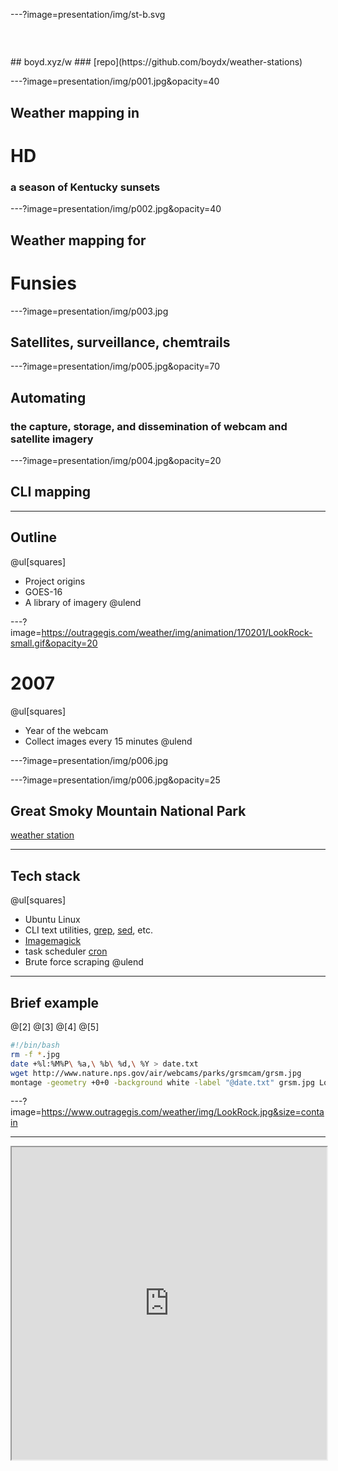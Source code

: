 ---?image=presentation/img/st-b.svg
<h3 style="color:rgba(255,255,255,0.2)">Presentation @</h3>
## boyd.xyz/w
### [repo](https://github.com/boydx/weather-stations)

---?image=presentation/img/p001.jpg&opacity=40
## Weather mapping in 
# HD
### a season of Kentucky sunsets

---?image=presentation/img/p002.jpg&opacity=40
## Weather mapping for
# Funsies

---?image=presentation/img/p003.jpg
## Satellites, surveillance, chemtrails


---?image=presentation/img/p005.jpg&opacity=70
## Automating 
### the capture, storage, and dissemination of webcam and satellite imagery

---?image=presentation/img/p004.jpg&opacity=20
## CLI mapping 

---
## Outline
@ul[squares]
* Project origins
* GOES-16
* A library of imagery
@ulend

---?image=https://outragegis.com/weather/img/animation/170201/LookRock-small.gif&opacity=20
# 2007
@ul[squares]
* Year of the webcam
* Collect images every 15 minutes
@ulend

---?image=presentation/img/p006.jpg

---?image=presentation/img/p006.jpg&opacity=25
## Great Smoky Mountain National Park
[weather station](https://www.outragegis.com/weather/grsm/)

---
## Tech stack
@ul[squares]
* Ubuntu Linux
* CLI text utilities, [grep](https://www.pcre.org/original/doc/html/pcregrep.html), [sed](https://www.gnu.org/software/sed/manual/sed.html), etc.
* [Imagemagick](https://www.imagemagick.org/)
* task scheduler [cron](https://en.wikipedia.org/wiki/Cron)
* Brute force scraping
@ulend

---
## Brief example
@[2]
@[3]
@[4]
@[5]
```bash
#!/bin/bash
rm -f *.jpg 
date +%l:%M%P\ %a,\ %b\ %d,\ %Y > date.txt
wget http://www.nature.nps.gov/air/webcams/parks/grsmcam/grsm.jpg
montage -geometry +0+0 -background white -label "@date.txt" grsm.jpg LookRock.jpg
```

---?image=https://www.outragegis.com/weather/img/LookRock.jpg&size=contain

---
<iframe width="100%" height="500px" src="https://www.outragegis.com/weather/img/animation/yesterday"><iframe>


---
## Make yesterday
@[2]
@[3]
@[4]
@[5]
@[6-7]
```bash
#!/bin/bash
cd yesterday
x=$(ls -1t) #list one file per line sort by newest first
convert -delay 50 $x -loop 0 LookRock.gif
date +%0y%m%d > ../date
mkdir ../$(cat date)
cp -rf ../yesterday/ ../$(cat date)/
```


---?image=presentation/img/p007.jpg&size=contain

---?image=presentation/img/p007.jpg&size=contain&opacity=25
## Archive
@ul[squares]
* Keep three years online
* One year approximately 8 GB
* [yesterday's archived](https://www.outragegis.com/weather/img/animation/)
@ulend


---
## Problems?
@ul[squares]
* HTML scraping is an alley fight 
* Need a new satellite
@ulend

---
```bash
#Brute force! 
pcregrep -M -A 90 "<style>" Sevier2.txt | sed 's_<html><head>__g' | sed 's_font-family: Arial !important;__g' | sed 's_<img src="/images/wtf/12.gif" border=0 height=35 width=30 alt=Print>__g' | sed 's_<img src="_<img src="http://forecast.weather.gov/_g' | sed 's_<a href="showsigwx_<a href="http://forecast.weather.gov/showsigwx_g' | sed 's_table width="800"_table width="100%"_g' | sed 's_<hr><br>__g' | sed 's_<br><br><br><br><br>_<br>_g' > SevierForecast2.txt
```

---?image=https://www.outragegis.com/weather/img/cuga-vis.jpg

---?image=https://www.outragegis.com/weather/img/cuga-vis.jpg&opacity=25
## Not detailed enough
### We expect more from our data.


---
## Example folder structure

---?image=images/03/a001.png

---
## Undo?
* Can undo almost anything
* "Revert This Commit" is for single undo in GitHub
* More complex undo need to use Git command line
* [Cheat sheet](https://blog.github.com/2015-06-08-how-to-undo-almost-anything-with-git/)


---
## Use your student resources
@ul[squares]
* Microsoft or Google cloud storage
* Sync large files remotely
* Access via your LinkBlue account
@ulend

---?image=images/03/a002.png

---
## Download ArcGIS Pro
* For installation on personal computer
* Use this [OneDrive shared link](https://luky-my.sharepoint.com/:u:/g/personal/blshea1_uky_edu/EXZc5GPN41ZIrqjiSlO3AjEBJo3Z7ybHSc1qWDqkrySpVw?e=yHASu6)
* On MacOS? [Get Parallels](https://www.parallels.com/products/desktop/trial/)

---
## UKy ArcGIS Online
* UKy has Organization account
* URL: [UKY-EDU.maps.arcgis.com](https://UKY-EDU.maps.arcgis.com)
* Login with credentials created after invite

---?image=images/03/a003.png
<h2 style="color:#eee;text-shadow: 2px 2px 4px #000;">Our Portal</h2>

---
## Setup project in root GIS folder
* [Download and unzip lesson/lab data](https://luky-my.sharepoint.com/:u:/g/personal/blshea1_uky_edu/EZ_A1MZ5tqJKm7E_RFvE3hEByn0LEJN7aIc1VJ0ByrDQ0g?e=I4a3uF)
* Put geodatabase in *data* folder

---
## Let's get started!
* Launch ArcGIS Pro
* [Tutorials](http://pro.arcgis.com/en/pro-app/get-started/pro-quickstart-tutorials.htm)
* Tour drive around GUI



---?image=images/03/a004.png
<h2 style="color:#eee;text-shadow: 2px 2px 4px #000;">Global settings</h2>

---?image=images/02/01.jpg
<h2 style="color:#eee;text-shadow: 2px 2px 4px #000;">Insert > New Local Scene</h2>

---?image=images/02/02.jpg
<h2 style="color:#eee;text-shadow: 2px 2px 4px #000;">Add Elevation Source</h2>

---
## Add all layers
* Explore how to symbolize layers
* Reorder them in the **Contents** pane
* Flex your GIS muscle memory!

---
## Start coding
* Getting scrappy with Python!
* Watch [second lesson videos](https://www.py4e.com/lessons/intro) in *Python for Everybody*


---
## Python 
@ul[squares]
* Modular programming
* functions >> modules >> packages
    * for: simplicity, maintainability, reusability, addressing
* An open-source quilt of contributions
@ulend

---?image=https://www.metmuseum.org/toah/images/hb/hb_1996.4.jpg

---
## Managing your environment
@ul[squares]
* A development environment is a constellation of packages
* Most depend on a distinct version of other packages
* Chain of dependencies must not be broken!
* Create virtual environments
@ulend

---
## Dependency Hell
[Yep, there's a term for it](https://en.wikipedia.org/wiki/Dependency_hell)    


---
Here's what it looks like
![Dependencies for Gentoo Linux](https://cgatoxford.files.wordpress.com/2017/05/gentoo-deps.jpg)
[link](https://cgatoxford.wordpress.com/2017/05/12/the-dependency-hell-in-software-development/)

---
## Python in ArcGIS Pro
@ul[squares]
* Built-in Package Management
* Development in Windows OS only
* Make clone of default read-only environment
@ulend


---
## Python in VS Code
@ul[squares]
* Use Anaconda or ArcGIS Pro
* Create *.py* files to execute in terminal
* Develop on most operating systems
* Create first program: "Geography, Y'all!"
@ulend

---
## Development in ArcGIS Pro
@ul[squares]
* Jupyter Notebook creates *.ipynb* files
* Run cells of code rather than the entire script
* Cells can be Python or Markdown
@ulend

---
## Setting up geoprocessing 
@ul[squares]
* ArcPy is the Python package that ships with ArcGIS Pro
* Very well documented
* Typically other properties are set to customize your workflow
@ulend

---
# ArcPy

---
```python
# get the ArcGIS tools!
import arcpy # case-sensitive!
```

---
```python
# set environment properties
arcpy.env.workspace = r"Z:\BoydsGIS\data\rrg_build.gdb"
arcpy.env.overwriteOutput = True
# use dot notation to address functions, properties, etc.
```

---
```python
# get list of feature classes in our database
# and print them to the screen
featureList = arcpy.ListFeatureClasses()
print(featureList)
```

---
```python
# get list of feature classes in our database
# and print them to the screen
rasterList = arcpy.ListRasters()
print(rasterList)
```

---
```python
# vector clip to area of interest
arcpy.analysis.Clip("cookie dough", "cookie cutter", "output cookie")
```


---
# Wanna see into the future?

---
```python
# build field data type showing properties of us_arches fields.
fields = arcpy.ListFields(layer_name)
for field in fields:
    fieldInLayer = f"{field.name} is a type of {field.type}."
    print(fieldInLayer)
```